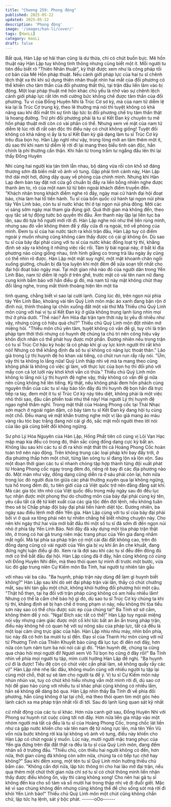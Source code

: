```yaml
---
title: "Chương 259: Phong động"
published: 2025-05-22
updated: 2025-05-22
description: 'Phong động'
image: '/images/han-li/cover/'
tags: [HanLi]
category: HanLi
draft: false
---
```


Bất quá, Hàn Lập sợ hãi than cũng là dư thừa, chỉ có chút buồn
bực.
Mê hồn thuật này Hàn Lập tuy không tinh thông nhưng cũng biết
một ít.
Mỗi người tu tiên đều biết rõ "Thiên Nhãn thuật", kỳ thật được
xem như là công pháp tối cơ bản của Mê Hồn pháp thuật. Nếu
cảnh giới pháp lực của hai tu sĩ chênh lệch thật xa thì khi sử dụng
thiên nhãn thuật nhìn hai mắt của đối phương có thể khiến cho
tâm thần của đối phương thất thủ, tại trận đấu liền lâm vào bị
động.
Một loại pháp thuật mê hồn khác chủ yếu là nhờ vào sự chênh
lệch cảnh giới pháp lực rất lớn mới cường bức khống chế được
tâm thần của đối phương.
Tu vi của Đổng Huyên Nhi là Trúc Cơ sơ kỳ, mà của nam tử diễm
lệ kia lại là Trúc Cơ trung kỳ, theo lẽ thường mà nói thì tuyệt
không có khả năng sau khi đối mắt thì sự tình lập tức bị đối
phương chế trụ tâm thần thật là hoang đường. Trừ phi đối
phương phải là tu sĩ Kết Đan kỳ chuyên tu mê hồn pháp thuật mới
còn có vài phần có thể.
Nhưng xem vẻ mặt của nam tử diễm lệ lúc rời đi rất oán độc thì
điều này có chút không giống! Tuyệt đối không có khả năng vị ấy
là tu sĩ Kết Đan kỳ giả dạng làm tu sĩ Trúc Cơ kỳ trêu đùa bọn họ.
Hàn Lập nghĩ như vậy, trong lòng mới an tâm thêm một ít, dù sao
thì khi nam tử diễm lệ rời đi lại mang theo biểu tình oán độc, hắn
chính là phi thường cẩn thận.
Khi hắn từ trong trầm tư ngẩng đầu lên thì lại thấy Đổng Huyên

Nhi cùng hai người kia tán tỉnh lẫn nhau, bộ dáng vừa rồi còn khổ
sở đáng thương sớm đã biến mất vô ảnh vô tung.
Gặp phải tình cảnh này, Hàn Lập thở dài một hơi, đứng dậy quay
về phòng của chính mình.
Nhưng khi Hàn Lạp đem bàn tay đặt nơi cửa gỗ chuẩn bị đẩy ra
liền bỗng nhiên nghe được thanh âm to, rõ của một nam tử từ
bên ngoài khách điếm truyền đến.
"Khách nhân trong khách điếm nghe rõ đây, ngày mai cử hành đại
hội đoạt bảo, chia làm hai tổ tiến hành. Tu sĩ của bổn quốc cử
hành tại ngọn núi phía tây Yến Linh bảo, còn tu sĩ nước khác thỉ ở
tại ngọn núi phía đông. Mời các vị sáng sớm ngày mai tham gia
đúng giờ. Quá thời gian mà không đến, theo quy tắc sẽ tự động
tước bỏ quyền thi đấu.
Âm thanh này lặp lại liên tục ba lần, sau đó tựa hồ người mới rời
đi.
Hàn Lập nghe nói như thế liền rùng mình, nhưng sau đó vẫn
không thèm để ý đẩy cửa đi ra ngoài, trở về phòng của mình.
Đem tu sĩ của hai nước tách ra khỏi trận đấu, Hàn Lập tuy có
điểm ngoài ý muốn nhưng cũng không cảm thấy được có cái gì
không ổn.
Dù sao tu sĩ của bảy đại phái cùng với tu sĩ của nước khác đồng
loạt tỷ thí, khẳng định sẽ xảy ra không ít những việc rắc rối. Tâm
lý bài ngoại này, ở bất kì địa phương nào cũng giống nhau, tình
hình giằng co trong trà lâu ngày ấy cũng có thể nhìn rõ được.
Hàn Lập một mặt suy nghĩ, một mặt khoanh chân ngồi xuống
giường, chuẩn bị đả tọa luyện khí một đêm để sửa soạn tốt nhất
cho đại hội đoạt bảo ngày mai.
Tại một gian nhà nào đó của người dân trong Yến Linh Bảo, nam
tử diễm lệ ngồi ở trên ghế, trước mặt có vài tên nam nữ đang
cung kinh bẩm báo với hắn điều gì đó, mà nam tử này mặt không
chút thay đổi lắng nghe, trong mắt thỉnh thoảng hiện lên một tia

tinh quang, chẳng biết vì sao lại cười lạnh.
Cùng lúc đó, trên ngọn núi phía tây Yến Linh Bảo, khoảng vài tên
Quỷ Linh môn mặc áo xanh đang bận rộn ở đỉnh núi, thỉnh thoảng
lại chôn xuống đất một vài thứ Mà Thiếu chủ Quỷ Linh môn cùng
với hai vị tu sĩ Kết Đan kỳ ở giữa không trung lạnh lùng nhìn mọi
thứ ở phía dưới.
"Thế nào? Âm Hỏa đại trận tạm thời này bị yếu đi nhiều như vậy,
nhưng cũng có hiệu quả chứ?" Thiếu chủ Quỷ Linh môn đột nhiên
mở miệng hỏi.
"Thiếu môn chủ yên tâm, tuyệt không có vấn đề gì, tuy chỉ là trận
pháp tạm thời thôi nhưng có huynh đệ chúng ta chủ trì nên công
hiệu vây khốn địch nhân có thể phát huy được một phần. Đương
nhiên nếu trong trận có tu sĩ Trúc Cơ hậu kỳ hoặc là có pháp khí
gì uy lực kinh người thì rất khó nói! Nhưng có thể khẳng định đa
số tu sĩ không có năng lực thoát thân." Lão giả trong Lý thị huynh
đệ ho khan vài tiếng, có chút run run rẩy rẩy nói.
"Ừm, vậy thì ta không lo lắng nữa! Quỷ Linh thập nhi vệ mà ta
mang theo cũng không phải là không có việc gì làm, với thực lực
của bọn họ thì đối phó với mấy con cá lọt lưới này khơi khơi vẫn
có thừa." Thiếu chủ Quỷ Linh môn không lo lắng nói
Lý thị huynh đệ nghe vậy, thấy không có vấn đề gì nữa nên cũng
không hề lên tiếng.
Kỳ thật, nếu không phải đem hồn phách cùng nguyên thần của
các tu sĩ này bảo tồn đầy đủ thì huynh đệ bọn hắn đã trực tiếp ra
tay, đem một ít tu sĩ Trúc Cơ kỳ này tiêu diệt, không phải là một
việc nhỏ thôi sao, đâu cần phiền toái như thế này! Hai người Lý
thị huynh đệ ngạo nghễ thầm nghĩ.
Trong mật thất của Hoàng Phong cốc tại Thái Nhạc sơn mạch ở
ngoài ngàn dặm, có bảy tám tu sĩ Kết Đan kỳ đang hội tụ cùng
một chỗ. Đều mang vẻ mặt khẩn trương nghe một vị lão giả mang
áo màu vàng râu tóc bạc trắng đang nói cái gì đó, sắc mặt mỗi
người theo lời nói của lão giả cũng biết đổi không ngừng.

Sư phó Lý Hóa Nguyên của Hàn Lập, Hồng Phất tiên cô cùng vị
Lôi Vạn Hạc mập mạp kia đều có trong đó, thần sắc cũng đồng
dạng cực kỳ bất an.
Không lâu sau khi các tu sĩ đi ra khỏi mật thất thì cả Hoàng Phong
Cốc hoàn toàn trở nên náo động. Trên không trung các loại pháp
khi bay đầy trời, ở địa phương thấp hơn một chút, từng làn sóng tu
sĩ đang lộn xà lộn xộn. Sau một đoạn thời gian các tu sĩ nhanh
chóng tập hợp thành từng đội xuất phát từ Hoàng Phong cốc ngay
trong đêm đó, riêng rẽ bay đi các địa phương nào đó.
Một màn như vậy, đồng dạng cũng diễn ra ở sáu phái còn lại, hơn
nữa trong lúc đó người đưa tin giữa các phái thường xuyên qua lại
không ngừng, tựa hồ trong đêm đó, tu tiên giới của cả Việt quốc
trở nên đằng đằng sát khí.
Mà các gia tộc lớn nhỏ của Việt quốc đều trong mấy ngày sau đó
đều lục tục nhận được một phong thư do chưởng môn của bảy đại
phái cùng ký tên, yêu cầu tất cả đệ tử kiệt xuất của các gia tộc
đến đợi lệnh, nếu không tuân theo sẽ bị Chấp pháp đội bảy đại
phái tiến hành diệt tộc.
Đương nhiên, ba ngày sau điều lệnh mới đến Yến gia.
Hàn Lập cùng với tu sĩ của bảy đại phái bởi vì ở quá xa tông phái
nên tự nhiên chẳng hề biết những chuyện này.
Cho nên khi ngày thứ hai vừa mới bắt đầu thì một số tu sĩ đã sớm
đi đến ngọn núi nhỏ ở phía tây Yến Linh Bảo. Nơi đây đã xây
dựng một tòa pháp trận thật lớn, ở trong có hai gã trung niên mặc
trang phục của Yến gia đang nhắm mắt ngồi.
Mà tại phía sa pháp trận có một cái đài đất không cao, trên đó
đồng dạng cũng có vài người của Yến gia bị vụ khí ẩn ẩn che
khuất, đang đứng nghị luận điều gì đó. Xem ra là đợi sau khi các
tu sĩ đều đến đông đủ mới có thể bắt đầu đại hội.
Hàn Lập cũng đã ở đây, hắn cũng không có cùng với Đổng Huyên
Nhi đến, mà theo thói quen tự mình đi trước một bước, vừa lúc đó
gặp trung niên Cự Kiếm môn Ba Tính, hai người tự nhiên tán gẫu

với nhau vài ba câu.
"Ba huynh, pháp trận này dùng để làm gì huynh biết không?" Hàn
Lập sau khi dò xét đại pháp trận vài lần, thấy có chút chướng mắt,
sau khi tán gẫu một chút, không khỏi hướng đối phương hỏi một
cậu.
"Thật hổ thẹn, tại hạ đối với trận pháp cũng không có am hiểu
nhiều lắm! Nhưng có thể là cấm chế bảo hộ gì đó, dù sao tu sĩ
Trúc Cơ kỳ chúng ta khi tỷ thí, khẳng định sẽ bị hạn chế ở trong
phạm vi này, nếu không thì tòa tiểu sơn này sao có thể chịu được
sức ép của chúng ta!" Ba Tính sờ sờ cằm, không thèm để ý nói.
"Nga! Đích xác rất có thể!" Hàn Lập tuy ngoài miệng nói vậy
nhưng cảm giác được một cổ khí tức bất an ẩn ẩn trong pháp
trận, điều này không hề có quan hệ với sự nông sâu của pháp
lực, tất cả đều là một loại cảm ứng trực giác của hắn.
Hàn Lập nhíu nhíu mày, nhìn bốn phía, lúc này đã có hơn ba
mươi tu sĩ đến. Đạo sĩ của Thanh Hư môn cùng với nữ tử Phương
Tính của Thiên Khuyết bảo cũng đã lục tục đi đến nơi đây, hơn
nữa còn tụm năm tum ba nói nói cái gì đó.
"Hàn huynh đệ, chúng ta cũng qua chào hỏi mọi người đi! Ngươi
xem Vô Tử bọn họ cũng ở đây rồi!" Ba Tính nhìn về phía mọi
người tụ tập, mỉm cười hướng Hàn Lập đề nghị.
"Ba huynh cứ đi là được! Tiểu đệ còn có chút việc cần phải làm,
sẽ không quấy rầy các vị!" Hàn Lập nhè nhẹ lắc đầu, không muốn
cùng với nhiều người tụ tập lại cùng một chỗ, thật sự sẽ làm cho
người ta để ý.
Vị tu sĩ Cự Kiếm môn này nhún nhún vai, tuy có chút khó hiểu
nhưng vẫn một mình rời đi, dù sao cơ hội để giao hảo cùng với
nhiều tu sĩ khác phái cũng không có nhiều lắm, hắn sẽ không dễ
dàng bỏ qua.
Hàn Lập nhìn thấy Ba Tính đi về phía đối phương, hắn cũng
không ở lại tại chỗ, mà theo thói quen tìm một góc hẻo lánh cách
xa ma pháp trận nhất rồi đi tới. Sau đó lạnh lùng quan sát kỹ nhất

cử nhất động của các tu sĩ khác.
Hơn nửa canh giờ sau, Đổng Huyên Nhi với Phong sư huynh rút
cuộc cũng tới nơi đây. Hơn nữa liền gia nhập vào một nhóm người
mà tất cả đều là tu sĩ của Hoàng Phong Cốc, trong chốc lát liền
như cá gặp nước khiến cho vài tên nam đệ tử nóng rực lên, mà
tên Yến Vũ vốn nửa bước không rời kia lại không vô ảnh vô tung,
điều này khiến cho Hàn Lập có chút ngoài ý muốn.
Lúc này, mười người mặc trang phục của Yến gia đứng trên đài
đất thật ra đều là tu sĩ của Quỷ Linh môn, đang đếm nhân số ở
trường đấu.
"Thiếu chủ, còn thiếu hai người không có đến, hơn nữa, thời gian
cũng đã không còn sớm nữa, chúng ta có tiếp tục chờ hay
không?" Sau khi đếm xong, một tên tu sĩ Quỷ Linh môn hướng
thiếu chủ bẩm cáo.
"Không cần đợi nữa, lập tức thông tri cho hai lão mở đại trận, nếu
qua thêm một chút thời gian nữa chỉ sợ tu sĩ có chút thông minh
liền nhận thấy được điều không ổn, vậy thì càng không xong! Cho
nên hai gã tu sĩ không đến kia cho số tám và số mười hai trong
thập nhị vệ đi đuổi giết. Mặc kệ vì sao chúng không đến nhưng
cũng không thể để cho sống sót mà rời đi khỏi Yến Linh bảo!"
Thiếu chủ Quỷ Linh môn một chút cũng không chần chừ, lập tức
hạ lệnh, sát ý bộc phát.
------oOo------
